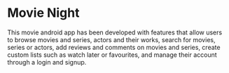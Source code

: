 # Movie Night 
This movie android app has been developed with features that allow users to browse movies and series, actors and their works, search for movies, series or actors, add reviews and comments on movies and series, create custom lists such as watch later or favourites, and manage their account through a login and signup.
